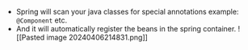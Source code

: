 - Spring will scan your java classes for special annotations example: `@Component` etc.
- And it will automatically register the beans in the spring container.
![[Pasted image 20240406214831.png]]
